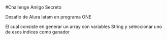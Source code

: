 #Challenge Amigo Secreto

Desafio de Alura latam en programa ONE 

El cual consiste en generar un array con variables String y seleccionar uno de esos indices como ganador

